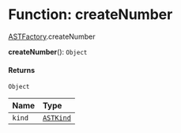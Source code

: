 # Function: createNumber

[ASTFactory](/en/auto-docs/variable-core/modules/ASTFactory.md).createNumber

**createNumber**(): `Object`

#### Returns

`Object`

| Name | Type |
| :------ | :------ |
| `kind` | [`ASTKind`](/en/auto-docs/variable-core/enums/ASTKind.md) |
